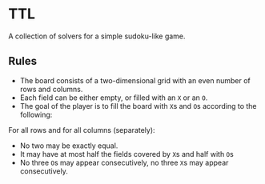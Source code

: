 # TTL

A collection of solvers for a simple sudoku-like game.

## Rules

- The board consists of a two-dimensional grid with an even number of rows and columns.
- Each field can be either empty, or filled with an `X` or an `O`.
- The goal of the player is to fill the board with `X`s and `O`s according to the following:

For all rows and for all columns (separately):

- No two may be exactly equal.
- It may have at most half the fields covered by `X`s and half with `O`s
- No three `O`s may appear consecutively, no three `X`s may appear consecutively.